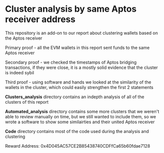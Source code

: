 # Cluster analysis by same Aptos receiver address

This repository is an add-on to our report about clustering wallets based on the Aptos receiver 


Primary proof - all the EVM wallets in this report sent funds to the same Aptos receiver

Secondary proof - we checked the timestamps of Aptos bridging transactions, if they were close, it is a mostly solid evidence that the cluster is indeed sybil

Third proof - using software and hands we looked at the similarity of the wallets in the cluster, which could easily strengthen the first 2 statements


**Clusters_analysis** directory contains an indepth analysis of all of the clusters of this report

**Automated_analysis** directory contains some more clusters that we weren't able to review manually on time, but we still wanted to include them, so we wrote a software to show some similairties and their united Aptos receiver

**Code** directory contains most of the code used during the analysis and clustering

Reward Address: 0x4D045AC57CE2B85438740CDFfCa65b60fdae7128
